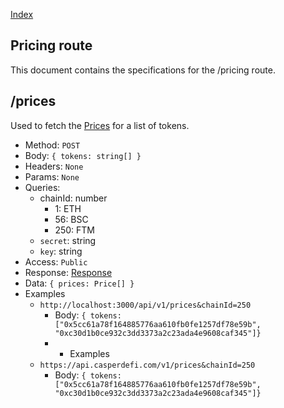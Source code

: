 [Index](../index.md)

## Pricing route

This document contains the specifications for the /pricing route.

## /prices

Used to fetch the [Prices](../models/price.md) for a list of tokens.

- Method: `POST`
- Body: `{ tokens: string[] }`
- Headers: `None`
- Params: `None`
- Queries:
  - chainId: number
    - 1: ETH
    - 56: BSC
    - 250: FTM
  - `secret`: string
  - `key`: string
- Access: `Public`
- Response: [Response](../models/response.md)
- Data: `{ prices: Price[] }`
- Examples
  - `http://localhost:3000/api/v1/prices&chainId=250`
    - Body: `{ tokens: ["0x5cc61a78f164885776aa610fb0fe1257df78e59b", "0xc30d1b0ce932c3dd3373a2c23ada4e9608caf345"]}`
    - - Examples
  - `https://api.casperdefi.com/v1/prices&chainId=250`
    - Body: `{ tokens: ["0x5cc61a78f164885776aa610fb0fe1257df78e59b", "0xc30d1b0ce932c3dd3373a2c23ada4e9608caf345"]}`
